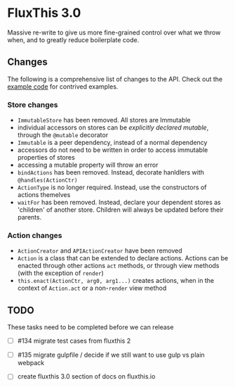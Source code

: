 # FluxThis 3.0

Massive re-write to give us more fine-grained control over what we throw when, and
to greatly reduce boilerplate code.

## Changes
The following is a comprehensive list of changes to the API. Check out the [example code](test/test.es6.js) for 
contrived examples.

### Store changes
- `ImmutableStore` has been removed. All stores are Immutable
- individual accessors on stores can be _explicitly declared mutable_, through the `@mutable` decorator
- `Immutable` is a peer dependency, instead of a normal dependency
- accessors do not need to be written in order to access immutable properties of stores
- accessing a mutable property will throw an error
- `bindActions` has been removed.  Instead, decorate hanldlers with `@handles(ActionCtr)`
- `ActionType` is no longer required. Instead, use the constructors of actions themelves
- `waitFor` has been removed. Instead, declare your dependent stores as 'children' of another store.
Children will always be updated before their parents.

### Action changes
- `ActionCreator` and `APIActionCreator` have been removed
- `Action` is a class that can be extended to declare actions. Actions can be enacted through
other actions `act` methods, or through view methods (with the exception of `render`)
- `this.enact(ActionCtr, arg0, arg1...)` creates actions, when in the context of `Action.act` or a
non-`render` view method

## TODO
These tasks need to be completed before we can release
- [ ] #134 migrate test cases from fluxthis 2
- [ ] #135 migrate gulpfile / decide if we still want to use gulp vs plain webpack
- [ ] create fluxthis 3.0 section of docs on fluxthis.io

